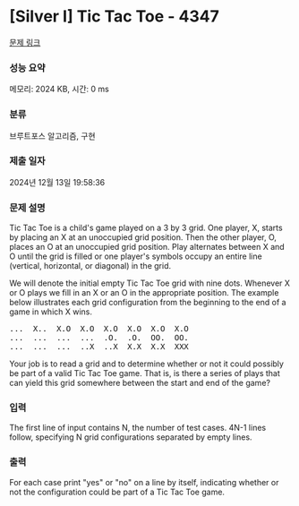 # [Silver I] Tic Tac Toe - 4347 

[문제 링크](https://www.acmicpc.net/problem/4347) 

### 성능 요약

메모리: 2024 KB, 시간: 0 ms

### 분류

브루트포스 알고리즘, 구현

### 제출 일자

2024년 12월 13일 19:58:36

### 문제 설명

<p>Tic Tac Toe is a child's game played on a 3 by 3 grid. One player, X, starts by placing an X at an unoccupied grid position. Then the other player, O, places an O at an unoccupied grid position. Play alternates between X and O until the grid is filled or one player's symbols occupy an entire line (vertical, horizontal, or diagonal) in the grid.</p>

<p>We will denote the initial empty Tic Tac Toe grid with nine dots. Whenever X or O plays we fill in an X or an O in the appropriate position. The example below illustrates each grid configuration from the beginning to the end of a game in which X wins.</p>

<pre>...  X..  X.O  X.O  X.O  X.O  X.O  X.O
...  ...  ...  ...  .O.  .O.  OO.  OO.
...  ...  ...  ..X  ..X  X.X  X.X  XXX
</pre>

<p>Your job is to read a grid and to determine whether or not it could possibly be part of a valid Tic Tac Toe game. That is, is there a series of plays that can yield this grid somewhere between the start and end of the game?</p>

### 입력 

 <p>The first line of input contains N, the number of test cases. 4N-1 lines follow, specifying N grid configurations separated by empty lines. </p>

### 출력 

 <p>For each case print "yes" or "no" on a line by itself, indicating whether or not the configuration could be part of a Tic Tac Toe game.</p>

